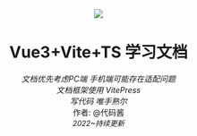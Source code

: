 <div align="center">
	<img src="https://v3.router.vuejs.org/logo.png"/>
	<h1>Vue3+Vite+TS 学习文档</h1>
	<i>文档优先考虑PC端 手机端可能存在适配问题</i><br />
	<i>文档框架使用 VitePress</i><br />
	<i>写代码 唯手熟尔</i><br />
	作者: @代码酱
	<br />
	<i><font size=2>2022~持续更新</font></i>
</div>
<!-- ![Vue](https://v3.router.vuejs.org/logo.png)
# Vue3+Vite+TS学习文档
1. 使用ElementPlus-UI
2. 作者: @代码酱
3. 2022~持续更新
> #### 垃圾vitepress  
> 铁子们这么丑没居中是什么因为居中编译会报错 -->
